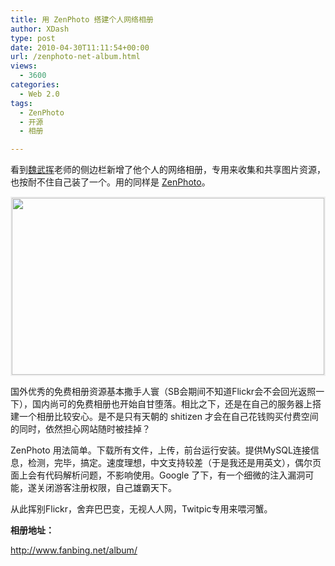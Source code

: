 ```yaml
---
title: 用 ZenPhoto 搭建个人网络相册
author: XDash
type: post
date: 2010-04-30T11:11:54+00:00
url: /zenphoto-net-album.html
views:
  - 3600
categories:
  - Web 2.0
tags:
  - ZenPhoto
  - 开源
  - 相册

---
```

看到<a href="http://weiwuhui.com/" target="_blank">魏武挥</a>老师的侧边栏新增了他个人的网络相册，专用来收集和共享图片资源，也按耐不住自己装了一个。用的同样是 <a href="http://www.zenphoto.org/" target="_blank">ZenPhoto</a>。

[<img loading="lazy" decoding="async" class="alignnone size-full wp-image-3494" style="border: 2px solid #eeeeee;" title="ZenPhoto Net Album" src="http://www.fanbing.net/wp-content/uploads/2010/04/netalbum.jpg" alt="" width="500" height="283" />][1]

国外优秀的免费相册资源基本撒手人寰（SB会期间不知道Flickr会不会回光返照一下），国内尚可的免费相册也开始自甘堕落。相比之下，还是在自己的服务器上搭建一个相册比较安心。是不是只有天朝的 shitizen 才会在自己花钱购买付费空间的同时，依然担心网站随时被挂掉？

ZenPhoto 用法简单。下载所有文件，上传，前台运行安装。提供MySQL连接信息，检测，完毕，搞定。速度理想，中文支持较差（于是我还是用英文），偶尔页面上会有代码解析问题，不影响使用。Google 了下，有一个细微的注入漏洞可能，遂关闭游客注册权限，自己雄霸天下。

从此挥别Flickr，舍弃巴巴变，无视人人网，Twitpic专用来喂河蟹。

**相册地址：**

<a href="http://www.fanbing.net/album/" target="_blank">http://www.fanbing.net/album/</a>

 [1]: http://www.fanbing.net/wp-content/uploads/2010/04/netalbum.jpg